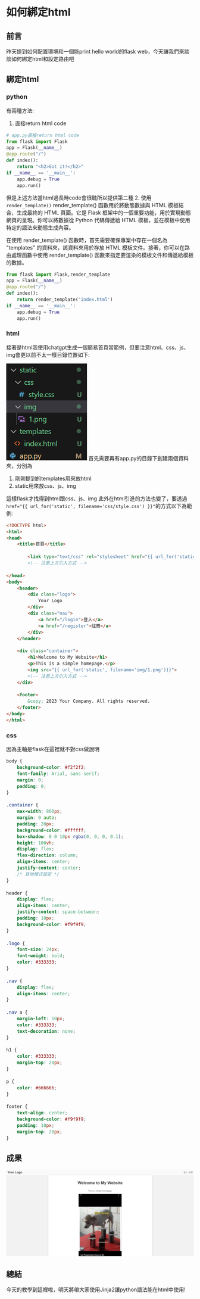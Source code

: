# 如何綁定html 
## 前言
昨天提到如何配置環境和一個能print hello world的flask web，今天讓我們來談談如何綁定html和設定路由吧
## 綁定html
### python
有兩種方法:
1. 直接return html code
```python
# app.py直接return html code
from flask import Flask
app = Flask(__name__)
@app.route("/")
def index():
    return "<h2>Got it!</h2>"
if __name__ == '__main__':
    app.debug = True
    app.run()
```
但是上述方法當html過長時code會很醜所以提供第二種
2. 使用`render_template()`
render_template() 函數用於將動態數據與 HTML 模板結合，生成最終的 HTML 頁面。它是 Flask 框架中的一個重要功能，用於實現動態網頁的呈現。你可以將數據從 Python 代碼傳遞給 HTML 模板，並在模板中使用特定的語法來動態生成內容。

在使用 render_template() 函數時，首先需要確保專案中存在一個名為 "templates" 的資料夾，該資料夾用於存放 HTML 模板文件。接著，你可以在路由處理函數中使用 render_template() 函數來指定要渲染的模板文件和傳遞給模板的數據。
```python
from flask import Flask,render_template
app = Flask(__name__)
@app.route("/")
def index():
    return render_template('index.html')
if __name__ == '__main__':
    app.debug = True
    app.run()
```
### html
接著是html我使用chatgpt生成一個簡易首頁當範例，但要注意html、css、js、img會更以前不太一樣目錄位置如下:

![](1.png)
首先需要再有app.py的目錄下創建兩個資料夾，分別為
1. 剛剛提到的templates用來放html
2. static用來放css、js、img

這樣flask才找得到html跟css、js、img
此外在html引進的方法也變了，要透過
`href="{{ url_for('static', filename='css/style.css') }}"`的方式以下為範例:

```html
<!DOCTYPE html>
<html>
<head>
    <title>首頁</title>
     
        <link type="text/css" rel="stylesheet" href="{{ url_for('static', filename='css/style.css') }}"/>
        <!-- 注意上方引入方式 -->
   
</head>
<body>
    <header>
        <div class="logo">
            Your Logo
        </div>
        <div class="nav">
            <a href="/login">登入</a>
            <a href="/register">註冊</a>
        </div>
    </header>

    <div class="container">
        <h1>Welcome to My Website</h1>
        <p>This is a simple homepage.</p>
        <img src="{{ url_for('static', filename='img/1.png')}}">
        <!-- 注意上方引入方式 -->
    </div>

    <footer>
        &copy; 2023 Your Company. All rights reserved.
    </footer>
</body>
</html>

```
### css
因為主軸是flask在這裡就不對css做說明
```css
body {
    background-color: #f2f2f2;
    font-family: Arial, sans-serif;
    margin: 0;
    padding: 0;
}

.container {
    max-width: 800px;
    margin: 0 auto;
    padding: 20px;
    background-color: #ffffff;
    box-shadow: 0 0 10px rgba(0, 0, 0, 0.1);
    height: 100vh;
    display: flex;
    flex-direction: column;
    align-items: center;
    justify-content: center;
    /* 其他樣式設定 */
}

header {
    display: flex;
    align-items: center;
    justify-content: space-between;
    padding: 10px;
    background-color: #f9f9f9;
}

.logo {
    font-size: 24px;
    font-weight: bold;
    color: #333333;
}

.nav {
    display: flex;
    align-items: center;
}

.nav a {
    margin-left: 10px;
    color: #333333;
    text-decoration: none;
}

h1 {
    color: #333333;
    margin-top: 20px;
}

p {
    color: #666666;
}

footer {
    text-align: center;
    background-color: #f9f9f9;
    padding: 10px;
    margin-top: 20px;
}
```

## 成果
![](2.png)
## 總結
今天的教學到這裡啦，明天將帶大家使用Jinja2讓python語法能在html中使用!